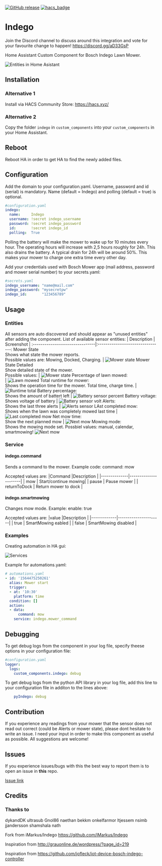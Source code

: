 [![GitHub release](https://img.shields.io/github/release/jm-73/Indego.svg)](https://GitHub.com/jm-73/Indego/releases/) [![hacs_badge](https://img.shields.io/badge/HACS-Default-orange.svg)](https://github.com/custom-components/hacs)

# Indego
Join the Discord channel to discuss around this integration and vote for your favourite change to happen!
https://discord.gg/aD33GsP

Home Assistant Custom Component for Bosch Indego Lawn Mower.

![Entities in Home Asistant](/doc/0-Sensors.png)

## Installation

### Alternative 1
Install via HACS Community Store: https://hacs.xyz/
### Alternative 2
Copy the folder `indego` in `custom_components` into your `custom_components` in your Home Assistant.

## Reboot
Reboot HA in order to get HA to find the newly added files.

## Configuration
Add the domain to your configuration.yaml. Username, password and id (serial) is mandatory. Name (default = Indego) and polling (default = true) is optional.
``` yaml
#configuration.yaml
indego:
  name:     Indego
  username: !secret indego_username
  password: !secret indego_password
  id:       !secret indego_id
  polling:  True
```
Polling the battery will make the mower to wake up for 10 minutes every hour. The operating hours will increase with 2,5 hours roughly for 24h. This also drains the battery. A typical drain for 24h will be around 50%. This makes your mower to charge one extra time every other day. 

Add your credentials used with Bosch Mower app (mail address, password and mower serial number) to your secrets.yaml: 
``` yaml
#secrets.yaml
indego_username: "name@mail.com"
indego_password: "mysecretpw"
indego_id:       "123456789"
```
## Usage

### Entities
 All sensors are auto discovered and should appear as "unused entities" after adding the component. List of available sensor entities:
| Description | Screenshot |
:--------------------------------|:---------------------------------:
Mower State<br>Shows what state the mower reports.<br>Possible values are: Mowing, Docked, Charging. | ![Mower state](/doc/1-State.png)
Mower State Detailed<br>Show detailed state of the mower.<br>Possible values:                        | ![Mower state](/doc/2-StateDetail.png)
Percentage of lawn mowed:<br> | ![Lawn mowed](/doc/3-LawnMowed.png)
Total runtime for mower:<br>Shows the operation time for the mower. Total time, charge time. | ![Runtime total](/doc/4-Runtime.png)
Battery percentage:<br>Shows the amount of battert left | ![Battery sensor percent](/doc/5-Battery.png)
Battery voltage:<br>Shows voltage of battery | ![Battery sensor volt](/doc/6-BatteryV.png)
Alerts:<br>Shows the last three alerts | ![Alerts sensor](/doc/7-Alerts.png)
LAst completed mow:<br>Shows when the lawn was completely mowed last time | ![Last completed mow](/doc/8-LastCompleted.png)
Net mow time:<br>Show the next planned mow | ![Next mow](/doc/9-NextMow.png)
Mowing mode:<br>Shows the mowing mode set. Possbiel values: manual, calendar, smartmowing! ![Next mow](/doc/10-MowingMode.png)

### Service

#### indego.command ####
Sends a command to the mower. Example code:
command: mow

Accepted values are:
|Command       |Description           |
|--------------|----------------------|
| mow          | Start/continue mowing|
| pause        | Pause mower          |
| returnToDock | Return mower to dock |

#### indego.smartmowing ####
Changes mow mode. Example:
enable: true

Accepted values are:
|value        |Description           |
|-------------|----------------------|
| true        | SmartMowing eabled   |
| false       | SmartMowing disabled |


### Examples
Creating automation in HA gui:

![Services](/doc/8-Indego_call_service.png)

Example for automations.yaml:

``` yaml
# automations.yaml
- id: '1564475250261'
  alias: Mower start
  trigger:
  - at: '10:30'
    platform: time
  condition: []
  action:
  - data:
      command: mow
    service: indego.mower_command
```

## Debugging
To get debug logs from the component in your log file, specify theese options in your configuration file:

``` yaml
#configuration.yaml
logger:
  logs:
    custom_components.indego: debug
```

To get debug logs from the python API library in your log file, add this line to your configuration file in additon to the lines above:

``` yaml
    pyIndego: debug
```

## Contribution
If you experience any readings from your mower that the sensor does not read out correct (could be Alerts or mower state), please dont hesitate to write an issue. I need your input in order to make this component as useful as possible. All suggestions are welcome!

## Issues
If you experience issues/bugs with this the best way to report them is to open an issue in **this** repo.

[Issue link](https://github.com/jm-73/Indego/issues)

## Credits

### Thanks to
dykandDK ultrasub Gnol86 naethan bekkm onkelfarmor ltjessem nsimb jjandersson shamshala nath

Fork from iMarkus/Indego https://github.com/iMarkus/Indego

Inspiration from http://grauonline.de/wordpress/?page_id=219

Inspiration from https://github.com/jofleck/iot-device-bosch-indego-controller

